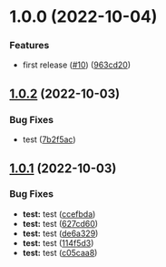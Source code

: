 # 1.0.0 (2022-10-04)


### Features

* first release ([#10](https://github.com/croia/post-messenger/issues/10)) ([963cd20](https://github.com/croia/post-messenger/commit/963cd202e8c23d4294753bb6969f1b1a40fe124f))

## [1.0.2](https://github.com/croia/post-messenger/compare/v1.0.1...v1.0.2) (2022-10-03)


### Bug Fixes

* test ([7b2f5ac](https://github.com/croia/post-messenger/commit/7b2f5acfcb3157eff8c7f5af740f45e256a2cb43))

## [1.0.1](https://github.com/croia/post-messenger/compare/v1.0.0...v1.0.1) (2022-10-03)


### Bug Fixes

* **test:** test ([ccefbda](https://github.com/croia/post-messenger/commit/ccefbda2b4fc1ffcf66b03f5f9a1abdd0ff4047f))
* **test:** test ([627cd60](https://github.com/croia/post-messenger/commit/627cd6059e97a0eb2e7ab1477acf9e8f35fa62f4))
* **test:** test ([de6a329](https://github.com/croia/post-messenger/commit/de6a32994a6e4c0589da8569e0e812a376e86a99))
* **test:** test ([114f5d3](https://github.com/croia/post-messenger/commit/114f5d3d163dcb2d8faaa03d3306def9f7ec644a))
* **test:** test ([c05caa8](https://github.com/croia/post-messenger/commit/c05caa850709bfef2da1b4213b6b86df36531576))
